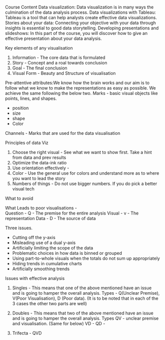 Course Content 
Data visualization: Data visualization is in many ways the culmination of the data analysis process.
Data visualizations with Tableau: Tableau is a tool that can help analysts create effective data visualizations.
Stories about your data: Connecting your objective with your data through insights is essential to good data storytelling. 
Developing presentations and slideshows: In this part of the course, you will discover how to give an effective presentation about your data analysis.

Key elements of any visualisation 
1. Information - The core data that is formulated 
2. Story - Concept and a roal towards conclusion 
3. Goal - The final conclusion
4. Visual Form - Beauty and Structure of visualisation 

Pre-attentive attributes:We know how the brain works and our aim is to follow what we know to make the representations as easy as possible.
We achieve the same following the below two.
Marks -  basic visual objects like points, lines, and shapes. 
- position
- size
- shape
- Color

Channels - Marks that are used for the data visualisation 

Principles of data Viz 
1. Choose the right visual - See what we want to show first. Take a hint from data and prev results
2. Optimize the data-ink ratio
3. Use orientation effectively - 
4. Color - Use the general use for colors and understand more as to where you want to lead the story
5. Numbers of things - Do not use bigger numbers. If you do pick a better visual tech

What to avoid

What Leads to poor visualisations -  
Question - Q - The premise for the entire analysis
Visual - v - The representation 
Data - D - The source of data 

Three issues.
- Cutting off the y-axis
- Misleading use of a dual y-axis
- Artificially limiting the scope of the data
- Problematic choices in how data is binned or grouped
- Using part-to-whole visuals when the totals do not sum up appropriately 
- Hiding trends in cumulative charts
- Artificially smoothing trends

Issues with effective analysis 

1. Singles - This means that one of the above mentioned have an issue and is going to hamper the overall analysis.
Types - 
Q(Unclear Premise), 
V(Poor Visualisation), 
D (Poor data). 
(It is to be noted that in each of the 3 cases the other two parts are well)

2. Doubles - This means that two of the above mentioned have an issue and is going to hamper the overall analysis.
Types 
QV - unclear premise and visualisation. (Same for below)
VD - 
QD - 

4. Trifecta - QVD